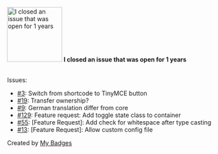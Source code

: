 <img src="https://github.com/my-badges/my-badges/blob/master/src/all-badges/old-issue/old-issue-1.png?raw=true" alt="I closed an issue that was open for 1 years" title="I closed an issue that was open for 1 years" width="128">
<strong>I closed an issue that was open for 1 years</strong>
<br><br>

Issues:

- <a href="https://github.com/nabtron/clearboth/issues/3">#3</a>: Switch from shortcode to TinyMCE button
- <a href="https://github.com/TimPerry/acf-post-type-selector/issues/19">#19</a>: Transfer ownership?
- <a href="https://github.com/brightnucleus/custom-content/issues/9">#9</a>: German translation differ from core
- <a href="https://github.com/ahmedkaludi/Easy-Table-of-Contents/issues/129">#129</a>: Feature request: Add toggle state class to container
- <a href="https://github.com/inpsyde/php-coding-standards/issues/55">#55</a>: [Feature Request]: Add check for whitespace after type casting
- <a href="https://github.com/inpsyde/composer-asset-compiler/issues/13">#13</a>: [Feature Request]: Allow custom config file


Created by <a href="https://github.com/my-badges/my-badges">My Badges</a>